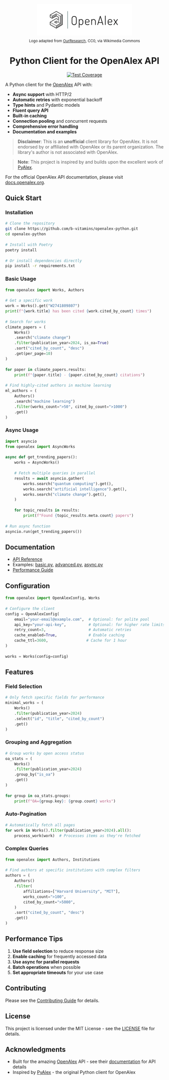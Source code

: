 <div align="center">
  <img src="assets/openalex-logo.png" alt="OpenAlex Logo" width="300">
  <br>
  <sub>Logo adapted from <a href="https://commons.wikimedia.org/wiki/File:OpenAlex-logo-5.2de7053c.png">OurResearch</a>, CC0, via Wikimedia Commons</sub>
  
  # Python Client for the OpenAlex API

  [![Test Coverage](https://img.shields.io/badge/coverage-85%25+-brightgreen.svg)](https://github.com/b-vitamins/openalex-python)
</div>

A Python client for the [OpenAlex](https://openalex.org) API with:

- **Async support** with HTTP/2
- **Automatic retries** with exponential backoff
- **Type hints** and Pydantic models
- **Fluent query API**
- **Built-in caching**
- **Connection pooling** and concurrent requests
- **Comprehensive error handling**
- **Documentation and examples**

> **Disclaimer**: This is an **unofficial** client library for OpenAlex. It is not endorsed by or affiliated with OpenAlex or its parent organization. The library's author is not associated with OpenAlex.

> **Note**: This project is inspired by and builds upon the excellent work of [PyAlex](https://github.com/J535D165/pyalex).

For the official OpenAlex API documentation, please visit [docs.openalex.org](https://docs.openalex.org/).

## Quick Start

### Installation

```bash
# Clone the repository
git clone https://github.com/b-vitamins/openalex-python.git
cd openalex-python

# Install with Poetry
poetry install

# Or install dependencies directly
pip install -r requirements.txt
```

### Basic Usage

```python
from openalex import Works, Authors

# Get a specific work
work = Works().get("W2741809807")
print(f"{work.title} has been cited {work.cited_by_count} times")

# Search for works
climate_papers = (
    Works()
    .search("climate change")
    .filter(publication_year=2024, is_oa=True)
    .sort("cited_by_count", "desc")
    .get(per_page=10)
)

for paper in climate_papers.results:
    print(f"{paper.title} - {paper.cited_by_count} citations")

# Find highly-cited authors in machine learning
ml_authors = (
    Authors()
    .search("machine learning")
    .filter(works_count=">50", cited_by_count=">1000")
    .get()
)
```

### Async Usage

```python
import asyncio
from openalex import AsyncWorks

async def get_trending_papers():
    works = AsyncWorks()
    
    # Fetch multiple queries in parallel
    results = await asyncio.gather(
        works.search("quantum computing").get(),
        works.search("artificial intelligence").get(),
        works.search("climate change").get(),
    )
    
    for topic_results in results:
        print(f"Found {topic_results.meta.count} papers")

# Run async function
asyncio.run(get_trending_papers())
```

## Documentation

- [API Reference](docs/api-reference.md)
- Examples: [basic.py](examples/basic.py), [advanced.py](examples/advanced.py), [async.py](examples/async.py)
- [Performance Guide](docs/performance-guide.md)

## Configuration

```python
from openalex import OpenAlexConfig, Works

# Configure the client
config = OpenAlexConfig(
    email="your-email@example.com",  # Optional: for polite pool
    api_key="your-api-key",          # Optional: for higher rate limits
    retry_count=3,                   # Automatic retries
    cache_enabled=True,              # Enable caching
    cache_ttl=3600,                 # Cache for 1 hour
)

works = Works(config=config)
```

## Features

### Field Selection
```python
# Only fetch specific fields for performance
minimal_works = (
    Works()
    .filter(publication_year=2024)
    .select("id", "title", "cited_by_count")
    .get()
)
```

### Grouping and Aggregation
```python
# Group works by open access status
oa_stats = (
    Works()
    .filter(publication_year=2024)
    .group_by("is_oa")
    .get()
)

for group in oa_stats.groups:
    print(f"OA={group.key}: {group.count} works")
```

### Auto-Pagination
```python
# Automatically fetch all pages
for work in Works().filter(publication_year=2024).all():
    process_work(work)  # Processes items as they're fetched
```

### Complex Queries
```python
from openalex import Authors, Institutions

# Find authors at specific institutions with complex filters
authors = (
    Authors()
    .filter(
        affiliations=["Harvard University", "MIT"],
        works_count=">100",
        cited_by_count=">5000",
    )
    .sort("cited_by_count", "desc")
    .get()
)
```

## Performance Tips

1. **Use field selection** to reduce response size
2. **Enable caching** for frequently accessed data
3. **Use async for parallel requests**
4. **Batch operations** when possible
5. **Set appropriate timeouts** for your use case

## Contributing

Please see the [Contributing Guide](CONTRIBUTING.md) for details.

## License

This project is licensed under the MIT License - see the [LICENSE](LICENSE) file for details.

## Acknowledgments

- Built for the amazing [OpenAlex](https://openalex.org) API - see their [documentation](https://docs.openalex.org/) for API details
- Inspired by [PyAlex](https://github.com/J535D165/pyalex) - the original Python client for OpenAlex
